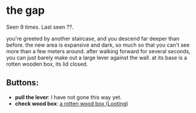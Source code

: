 # the gap

Seen 9 times. Last seen ??.

you're greeted by another staircase, and you descend far deeper than before. the new area is expansive and dark, so much so that you can't see more than a few meters around. after walking forward for several seconds, you can just barely make out a large lever against the wall. at its base is a rotten wooden box, its lid closed.

## Buttons:

- **pull the lever**: I have not gone this way yet.
- **check wood box**: [a rotten wood box (Looting)](a-rotten-wood-box--Looting--kzyjbi.md)